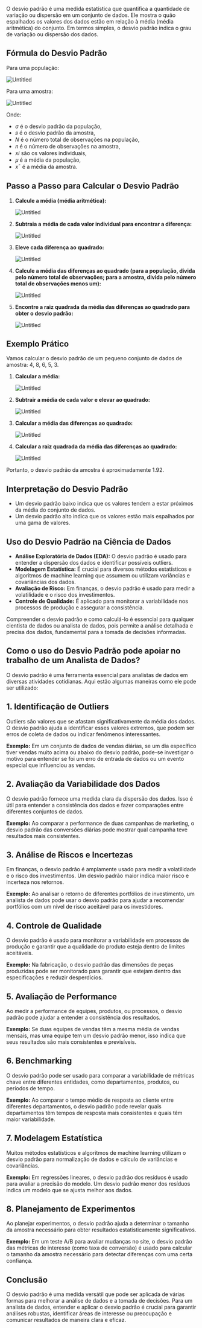 O desvio padrão é uma medida estatística que quantifica a quantidade de variação ou dispersão em um conjunto de dados. Ele mostra o quão espalhados os valores dos dados estão em relação à média (média aritmética) do conjunto. Em termos simples, o desvio padrão indica o grau de variação ou dispersão dos dados.

## Fórmula do Desvio Padrão

Para uma população:

![Untitled](https://prod-files-secure.s3.us-west-2.amazonaws.com/9d60bff0-fe0b-4ea2-8172-325712f68e66/20d00bca-67ea-452f-b488-23b193e95b79/Untitled.png)

Para uma amostra:

![Untitled](https://prod-files-secure.s3.us-west-2.amazonaws.com/9d60bff0-fe0b-4ea2-8172-325712f68e66/45c16bd5-0b12-43c4-a4a5-5392bd333945/Untitled.png)

Onde:

- _σ_ é o desvio padrão da população,
- 𝑠 é o desvio padrão da amostra,
- 𝑁 é o número total de observações na população,
- 𝑛 é o número de observações na amostra,
- 𝑥𝑖 são os valores individuais,
- 𝜇 é a média da população,
- 𝑥ˉ é a média da amostra.

## Passo a Passo para Calcular o Desvio Padrão

1. **Calcule a média (média aritmética):**
    
    ![Untitled](https://prod-files-secure.s3.us-west-2.amazonaws.com/9d60bff0-fe0b-4ea2-8172-325712f68e66/14487a07-7f73-4376-8c99-4fedf52aee65/Untitled.png)
    
2. **Subtraia a média de cada valor individual para encontrar a diferença:**
    
    ![Untitled](https://prod-files-secure.s3.us-west-2.amazonaws.com/9d60bff0-fe0b-4ea2-8172-325712f68e66/3e02bca8-57c8-4c05-823a-730c2cc74ea2/Untitled.png)
    
3. **Eleve cada diferença ao quadrado:**
    
    ![Untitled](https://prod-files-secure.s3.us-west-2.amazonaws.com/9d60bff0-fe0b-4ea2-8172-325712f68e66/790d2364-1b99-4079-b50a-5b91f0a6c934/Untitled.png)
    
4. **Calcule a média das diferenças ao quadrado (para a população, divida pelo número total de observações; para a amostra, divida pelo número total de observações menos um):**
    
    ![Untitled](https://prod-files-secure.s3.us-west-2.amazonaws.com/9d60bff0-fe0b-4ea2-8172-325712f68e66/ec3f5570-20f4-4317-b1a2-063f1f9719a5/Untitled.png)
    
5. **Encontre a raiz quadrada da média das diferenças ao quadrado para obter o desvio padrão:**
    
    ![Untitled](https://prod-files-secure.s3.us-west-2.amazonaws.com/9d60bff0-fe0b-4ea2-8172-325712f68e66/757aa67f-241f-4607-ba87-b2de68f13cf7/Untitled.png)
    

## Exemplo Prático

Vamos calcular o desvio padrão de um pequeno conjunto de dados de amostra: 4, 8, 6, 5, 3.

1. **Calcular a média:**
    
    ![Untitled](https://prod-files-secure.s3.us-west-2.amazonaws.com/9d60bff0-fe0b-4ea2-8172-325712f68e66/b35a1eda-91e4-4eb0-aeb0-d6ffbfa6ca9b/Untitled.png)
    
2. **Subtrair a média de cada valor e elevar ao quadrado:**
    
    ![Untitled](https://prod-files-secure.s3.us-west-2.amazonaws.com/9d60bff0-fe0b-4ea2-8172-325712f68e66/2e57bed2-b192-4cfa-9664-9631337237e2/Untitled.png)
    
3. **Calcular a média das diferenças ao quadrado:**
    
    ![Untitled](https://prod-files-secure.s3.us-west-2.amazonaws.com/9d60bff0-fe0b-4ea2-8172-325712f68e66/f31704b4-2c11-4f7a-9260-d5bc3b2a2e2d/Untitled.png)
    
4. **Calcular a raiz quadrada da média das diferenças ao quadrado:**
    
    ![Untitled](https://prod-files-secure.s3.us-west-2.amazonaws.com/9d60bff0-fe0b-4ea2-8172-325712f68e66/e14f139c-40c3-4b5c-ae62-235044c905e4/Untitled.png)
    

Portanto, o desvio padrão da amostra é aproximadamente 1.92.

## Interpretação do Desvio Padrão

- Um desvio padrão baixo indica que os valores tendem a estar próximos da média do conjunto de dados.
- Um desvio padrão alto indica que os valores estão mais espalhados por uma gama de valores.

## Uso do Desvio Padrão na Ciência de Dados

- **Análise Exploratória de Dados (EDA):** O desvio padrão é usado para entender a dispersão dos dados e identificar possíveis outliers.
- **Modelagem Estatística:** É crucial para diversos métodos estatísticos e algoritmos de machine learning que assumem ou utilizam variâncias e covariâncias dos dados.
- **Avaliação de Risco:** Em finanças, o desvio padrão é usado para medir a volatilidade e o risco dos investimentos.
- **Controle de Qualidade:** É aplicado para monitorar a variabilidade nos processos de produção e assegurar a consistência.

Compreender o desvio padrão e como calculá-lo é essencial para qualquer cientista de dados ou analista de dados, pois permite a análise detalhada e precisa dos dados, fundamental para a tomada de decisões informadas.

## Como o uso do Desvio Padrão pode apoiar no trabalho de um Analista de Dados?

O desvio padrão é uma ferramenta essencial para analistas de dados em diversas atividades cotidianas. Aqui estão algumas maneiras como ele pode ser utilizado:

## 1. Identificação de Outliers

Outliers são valores que se afastam significativamente da média dos dados. O desvio padrão ajuda a identificar esses valores extremos, que podem ser erros de coleta de dados ou indicar fenômenos interessantes.

**Exemplo:** Em um conjunto de dados de vendas diárias, se um dia específico tiver vendas muito acima ou abaixo do desvio padrão, pode-se investigar o motivo para entender se foi um erro de entrada de dados ou um evento especial que influenciou as vendas.

## 2. Avaliação da Variabilidade dos Dados

O desvio padrão fornece uma medida clara da dispersão dos dados. Isso é útil para entender a consistência dos dados e fazer comparações entre diferentes conjuntos de dados.

**Exemplo:** Ao comparar a performance de duas campanhas de marketing, o desvio padrão das conversões diárias pode mostrar qual campanha teve resultados mais consistentes.

## 3. Análise de Riscos e Incertezas

Em finanças, o desvio padrão é amplamente usado para medir a volatilidade e o risco dos investimentos. Um desvio padrão maior indica maior risco e incerteza nos retornos.

**Exemplo:** Ao analisar o retorno de diferentes portfólios de investimento, um analista de dados pode usar o desvio padrão para ajudar a recomendar portfólios com um nível de risco aceitável para os investidores.

## 4. Controle de Qualidade

O desvio padrão é usado para monitorar a variabilidade em processos de produção e garantir que a qualidade do produto esteja dentro de limites aceitáveis.

**Exemplo:** Na fabricação, o desvio padrão das dimensões de peças produzidas pode ser monitorado para garantir que estejam dentro das especificações e reduzir desperdícios.

## 5. Avaliação de Performance

Ao medir a performance de equipes, produtos, ou processos, o desvio padrão pode ajudar a entender a consistência dos resultados.

**Exemplo:** Se duas equipes de vendas têm a mesma média de vendas mensais, mas uma equipe tem um desvio padrão menor, isso indica que seus resultados são mais consistentes e previsíveis.

## 6. Benchmarking

O desvio padrão pode ser usado para comparar a variabilidade de métricas chave entre diferentes entidades, como departamentos, produtos, ou períodos de tempo.

**Exemplo:** Ao comparar o tempo médio de resposta ao cliente entre diferentes departamentos, o desvio padrão pode revelar quais departamentos têm tempos de resposta mais consistentes e quais têm maior variabilidade.

## 7. Modelagem Estatística

Muitos métodos estatísticos e algoritmos de machine learning utilizam o desvio padrão para normalização de dados e cálculo de variâncias e covariâncias.

**Exemplo:** Em regressões lineares, o desvio padrão dos resíduos é usado para avaliar a precisão do modelo. Um desvio padrão menor dos resíduos indica um modelo que se ajusta melhor aos dados.

## 8. Planejamento de Experimentos

Ao planejar experimentos, o desvio padrão ajuda a determinar o tamanho da amostra necessário para obter resultados estatisticamente significativos.

**Exemplo:** Em um teste A/B para avaliar mudanças no site, o desvio padrão das métricas de interesse (como taxa de conversão) é usado para calcular o tamanho da amostra necessário para detectar diferenças com uma certa confiança.

## Conclusão

O desvio padrão é uma medida versátil que pode ser aplicada de várias formas para melhorar a análise de dados e a tomada de decisões. Para um analista de dados, entender e aplicar o desvio padrão é crucial para garantir análises robustas, identificar áreas de interesse ou preocupação e comunicar resultados de maneira clara e eficaz.
